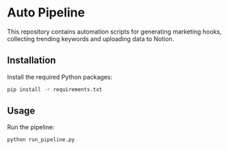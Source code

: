 # Auto Pipeline

This repository contains automation scripts for generating marketing hooks,
collecting trending keywords and uploading data to Notion.

## Installation

Install the required Python packages:

```bash
pip install -r requirements.txt
```

## Usage

Run the pipeline:

```bash
python run_pipeline.py
```
